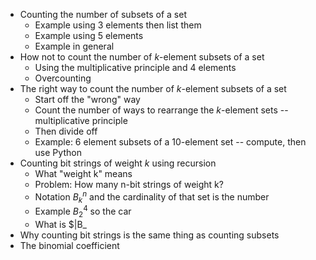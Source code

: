 - Counting the number of subsets of a set
	- Example using 3 elements then list them 
	- Example using 5 elements
	- Example in general
- How not to count the number of $k$-element subsets of a set 
	- Using the multiplicative principle and 4 elements 
	- Overcounting 
- The right way to count the number of $k$-element subsets of a set
	- Start off the "wrong" way
	- Count the number of ways to rearrange the $k$-element sets -- multiplicative principle
	- Then divide off
	- Example: 6 element subsets of a 10-element set -- compute, then use Python
- Counting bit strings of weight $k$ using recursion 
	- What "weight k" means 
	- Problem: How many n-bit strings of weight k? 
	- Notation $B_k^n$ and the cardinality of that set is the number
	- Example $B_2^4$ so the car 
	- What is $|B_
- Why counting bit strings is the same thing as counting subsets 
- The binomial coefficient 
<!--stackedit_data:
eyJoaXN0b3J5IjpbLTEyOTA3MDkxNjRdfQ==
-->